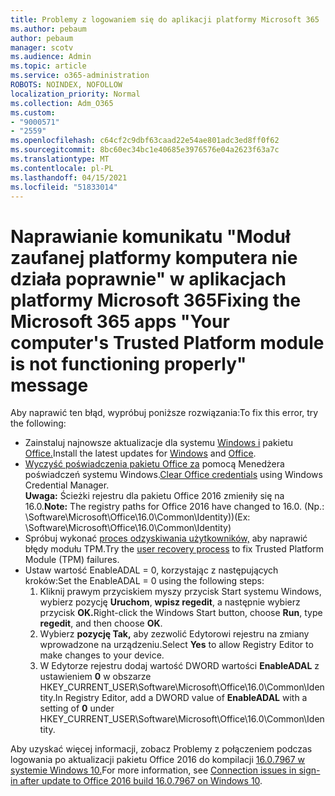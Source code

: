 ```yaml
---
title: Problemy z logowaniem się do aplikacji platformy Microsoft 365
ms.author: pebaum
author: pebaum
manager: scotv
ms.audience: Admin
ms.topic: article
ms.service: o365-administration
ROBOTS: NOINDEX, NOFOLLOW
localization_priority: Normal
ms.collection: Adm_O365
ms.custom:
- "9000571"
- "2559"
ms.openlocfilehash: c64cf2c9dbf63caad22e54ae801adc3ed8ff0f62
ms.sourcegitcommit: 8bc60ec34bc1e40685e3976576e04a2623f63a7c
ms.translationtype: MT
ms.contentlocale: pl-PL
ms.lasthandoff: 04/15/2021
ms.locfileid: "51833014"
---
```

# <a name="fixing-the-microsoft-365-apps-your-computers-trusted-platform-module-is-not-functioning-properly-message"></a><span data-ttu-id="4e449-102">Naprawianie komunikatu "Moduł zaufanej platformy komputera nie działa poprawnie" w aplikacjach platformy Microsoft 365</span><span class="sxs-lookup"><span data-stu-id="4e449-102">Fixing the Microsoft 365 apps "Your computer's Trusted Platform module is not functioning properly" message</span></span>

<span data-ttu-id="4e449-103">Aby naprawić ten błąd, wypróbuj poniższe rozwiązania:</span><span class="sxs-lookup"><span data-stu-id="4e449-103">To fix this error, try the following:</span></span>

- <span data-ttu-id="4e449-104">Zainstaluj najnowsze aktualizacje dla systemu [Windows i](https://support.microsoft.com/help/4027667/windows-10-update) pakietu [Office.](https://support.office.com/article/update-office-and-your-computer-with-microsoft-update-2ab296f3-7f03-43a2-8e50-46de917611c5)</span><span class="sxs-lookup"><span data-stu-id="4e449-104">Install the latest updates for [Windows](https://support.microsoft.com/help/4027667/windows-10-update) and [Office](https://support.office.com/article/update-office-and-your-computer-with-microsoft-update-2ab296f3-7f03-43a2-8e50-46de917611c5).</span></span>
- <span data-ttu-id="4e449-105">[Wyczyść poświadczenia pakietu Office za](https://docs.microsoft.com/office/troubleshoot/office-suite-issues/another-account-already-signed-in#step-4-clear-cached-credentials-on-the-computer) pomocą Menedżera poświadczeń systemu Windows.</span><span class="sxs-lookup"><span data-stu-id="4e449-105">[Clear Office credentials](https://docs.microsoft.com/office/troubleshoot/office-suite-issues/another-account-already-signed-in#step-4-clear-cached-credentials-on-the-computer) using Windows Credential Manager.</span></span><br/>
    <span data-ttu-id="4e449-106">**Uwaga:** Ścieżki rejestru dla pakietu Office 2016 zmieniły się na 16.0.</span><span class="sxs-lookup"><span data-stu-id="4e449-106">**Note:** The registry paths for Office 2016 have changed to 16.0.</span></span> <span data-ttu-id="4e449-107">(Np.: \Software\Microsoft\Office\16.0\Common\Identity)\)</span><span class="sxs-lookup"><span data-stu-id="4e449-107">(Ex: \Software\Microsoft\Office\16.0\Common\Identity\)</span></span>
- <span data-ttu-id="4e449-108">Spróbuj wykonać [proces odzyskiwania użytkowników,](https://docs.microsoft.com/office365/troubleshoot/administration/connection-issue-when-sign-in-office-2016#symptom-2) aby naprawić błędy modułu TPM.</span><span class="sxs-lookup"><span data-stu-id="4e449-108">Try the [user recovery process](https://docs.microsoft.com/office365/troubleshoot/administration/connection-issue-when-sign-in-office-2016#symptom-2) to fix Trusted Platform Module (TPM) failures.</span></span>
- <span data-ttu-id="4e449-109">Ustaw wartość EnableADAL = 0, korzystając z następujących kroków:</span><span class="sxs-lookup"><span data-stu-id="4e449-109">Set the EnableADAL = 0 using the following steps:</span></span>  
    1. <span data-ttu-id="4e449-110">Kliknij prawym przyciskiem myszy przycisk Start systemu Windows, wybierz pozycję **Uruchom**, **wpisz regedit**, a następnie wybierz przycisk **OK.**</span><span class="sxs-lookup"><span data-stu-id="4e449-110">Right-click the Windows Start button, choose **Run**, type **regedit**, and then choose **OK**.</span></span>
    2. <span data-ttu-id="4e449-111">Wybierz **pozycję Tak,** aby zezwolić Edytorowi rejestru na zmiany wprowadzone na urządzeniu.</span><span class="sxs-lookup"><span data-stu-id="4e449-111">Select **Yes** to allow Registry Editor to make changes to your device.</span></span>
    3. <span data-ttu-id="4e449-112">W Edytorze rejestru dodaj wartość DWORD wartości **EnableADAL** z ustawieniem **0** w obszarze HKEY_CURRENT_USER\Software\Microsoft\Office\16.0\Common\Identity.</span><span class="sxs-lookup"><span data-stu-id="4e449-112">In Registry Editor, add a DWORD value of **EnableADAL** with a setting of **0** under HKEY_CURRENT_USER\Software\Microsoft\Office\16.0\Common\Identity.</span></span>

<span data-ttu-id="4e449-113">Aby uzyskać więcej informacji, zobacz Problemy z połączeniem podczas logowania po aktualizacji pakietu Office 2016 do kompilacji [16.0.7967 w systemie Windows 10.](https://docs.microsoft.com/office365/troubleshoot/administration/connection-issue-when-sign-in-office-2016)</span><span class="sxs-lookup"><span data-stu-id="4e449-113">For more information, see [Connection issues in sign-in after update to Office 2016 build 16.0.7967 on Windows 10](https://docs.microsoft.com/office365/troubleshoot/administration/connection-issue-when-sign-in-office-2016).</span></span>